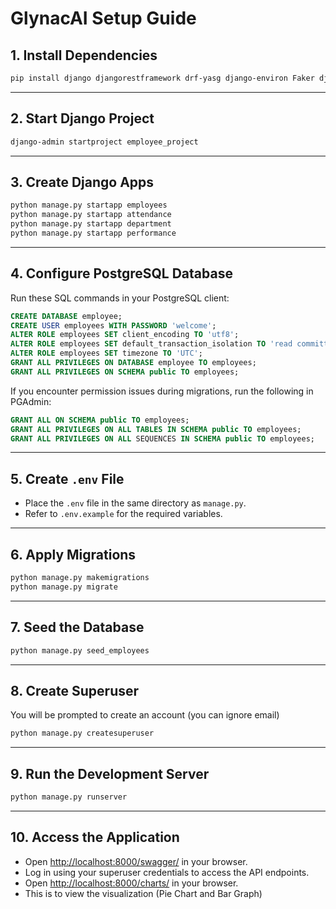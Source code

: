 # GlynacAI Setup Guide

## 1. Install Dependencies

```bash
pip install django djangorestframework drf-yasg django-environ Faker django-filter psycopg2-binary djangorestframework-simplejwt
```

---

## 2. Start Django Project

```bash
django-admin startproject employee_project
```

---

## 3. Create Django Apps

```bash
python manage.py startapp employees
python manage.py startapp attendance
python manage.py startapp department
python manage.py startapp performance
```

---

## 4. Configure PostgreSQL Database

Run these SQL commands in your PostgreSQL client:

```sql
CREATE DATABASE employee;
CREATE USER employees WITH PASSWORD 'welcome';
ALTER ROLE employees SET client_encoding TO 'utf8';
ALTER ROLE employees SET default_transaction_isolation TO 'read committed';
ALTER ROLE employees SET timezone TO 'UTC';
GRANT ALL PRIVILEGES ON DATABASE employee TO employees;
GRANT ALL PRIVILEGES ON SCHEMA public TO employees;
```

If you encounter permission issues during migrations, run the following in PGAdmin:

```sql
GRANT ALL ON SCHEMA public TO employees;
GRANT ALL PRIVILEGES ON ALL TABLES IN SCHEMA public TO employees;
GRANT ALL PRIVILEGES ON ALL SEQUENCES IN SCHEMA public TO employees;
```

---

## 5. Create `.env` File

- Place the `.env` file in the same directory as `manage.py`.
- Refer to `.env.example` for the required variables.

---

## 6. Apply Migrations

```bash
python manage.py makemigrations
python manage.py migrate
```

---

## 7. Seed the Database

```bash
python manage.py seed_employees
```

---

## 8. Create Superuser
You will be prompted to create an account (you can ignore email)

```bash
python manage.py createsuperuser
```

---

## 9. Run the Development Server

```bash
python manage.py runserver
```

---

## 10. Access the Application

- Open [http://localhost:8000/swagger/](http://localhost:8000/swagger/) in your browser.
- Log in using your superuser credentials to access the API endpoints.
- Open [http://localhost:8000/charts/](http://localhost:8000/charts/) in your browser.
- This is to view the visualization (Pie Chart and Bar Graph)
